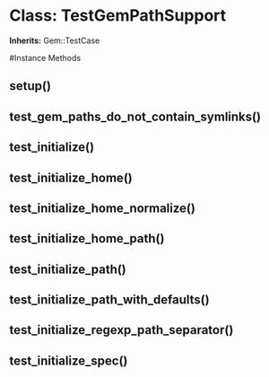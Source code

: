 # Class: TestGemPathSupport
**Inherits:** Gem::TestCase
    




#Instance Methods
## setup() [](#method-i-setup)

## test_gem_paths_do_not_contain_symlinks() [](#method-i-test_gem_paths_do_not_contain_symlinks)

## test_initialize() [](#method-i-test_initialize)

## test_initialize_home() [](#method-i-test_initialize_home)

## test_initialize_home_normalize() [](#method-i-test_initialize_home_normalize)

## test_initialize_home_path() [](#method-i-test_initialize_home_path)

## test_initialize_path() [](#method-i-test_initialize_path)

## test_initialize_path_with_defaults() [](#method-i-test_initialize_path_with_defaults)

## test_initialize_regexp_path_separator() [](#method-i-test_initialize_regexp_path_separator)

## test_initialize_spec() [](#method-i-test_initialize_spec)


